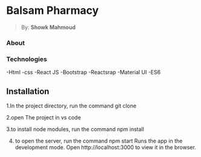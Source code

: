 # <h1> Balsam Pharmacy </h1>

> By: **Showk Mahmoud**

### About


### Technologies
-Html
-css
-React JS
-Bootstrap
-Reactsrap
-Material UI
-ES6

## Installation 
1.In the project directory, run the command
git clone


2.open The project in vs code

3.to install node modules, run the command
npm install

4. to open the server, run the command
npm start
Runs the app in the development mode.
Open http://localhost:3000 to view it in the browser.